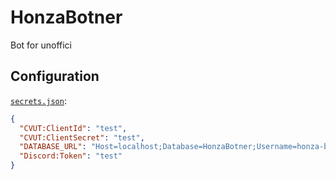 # HonzaBotner

Bot for unoffici

## Configuration

[`secrets.json`][secrets]:

```json
{
  "CVUT:ClientId": "test",
  "CVUT:ClientSecret": "test",
  "DATABASE_URL": "Host=localhost;Database=HonzaBotner;Username=honza-bot;Password=postgres",
  "Discord:Token": "test"
}
```



[secrets]: https://docs.microsoft.com/cs-cz/aspnet/core/security/app-secrets?view=aspnetcore-3.1&tabs=windows
